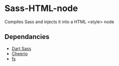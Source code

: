 # Sass-HTML-node
Compiles Sass and injects it into a HTML &lt;style> node

## Dependancies
 - [Dart Sass](https://sass-lang.com/dart-sass) 
 - [Cheerio](https://www.npmjs.com/package/cheerio) 
 - [fs](https://nodejs.org/en/knowledge/file-system/how-to-write-files-in-nodejs/) 
